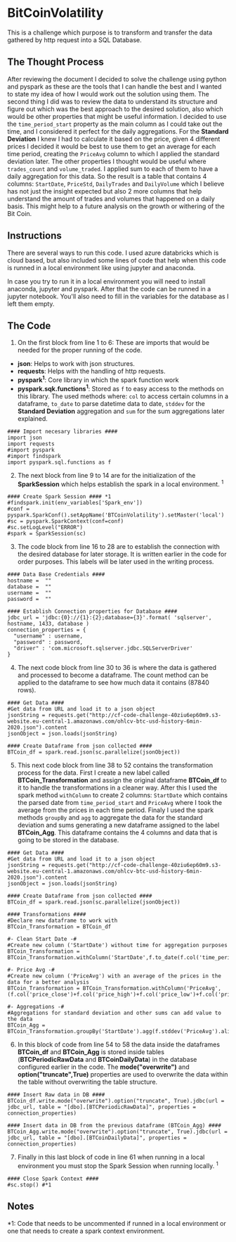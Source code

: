 # BitCoinVolatility
This is a challenge which purpose is to transform and transfer the data gathered by http request into a SQL Database.

## The Thought Process ##
After reviewing the document I decided to solve the challenge using python and pyspark as these are the tools that I can handle the best and I wanted to state my idea of how I would work out the solution using them.
The second thing I did was to review the data to understand its structure and figure out which was the best approach to the desired solution, also which would be other properties that might be useful information.
I decided to use the `time_period_start` property as the main column as I could take out the time, and I considered it perfect for the daily aggregations.
For the **Standard Deviation** I knew I had to calculate it based on the price, given 4 different prices I decided it would be best to use them to get an average for each time period, creating the `PriceAvg` column to which I applied the standard deviation later.
The other properties I thought would be useful where `trades_count` and `volume_traded`. I applied sum to each of them to have a daily aggregation for this data.
So the result is a table that contains 4 columns: `StartDate`, `PriceStd`, `DailyTrades` and `DailyVolume` which I believe has not just the insight expected but also 2 more columns that help understand the amount of trades and volumes that happened on a daily basis. This might help to a future analysis on the growth or withering of the Bit Coin.

## Instructions ##
There are several ways to run this code. I used azure databricks which is cloud based, but also included some lines of code that help when this code is runned in a local environment like using jupyter and anaconda.

In case you try to run it in a local environment you will need to install anaconda, jupyter and pyspark. After that the code can be runned in a jupyter notebook. You'll also need to fill in the variables for the database as I left them empty.

## The Code ##
1. On the first block from line 1 to 6:
These are imports that would be needed for the proper running of the code.
- **json**: Helps to work with json structures.
- **requests**: Helps with the handling of http requests.
- **pyspark<sup>1</sup>**: Core library in which the spark function work 
- **pyspark.sqk.functions<sup>1</sup>**: Stored as `f` to easy access to the methods on this library. The used methods where: `col` to access certain columns in a dataframe, `to_date` to parse datetime data to date, `stddev` for the **Standard Deviation** aggregation and `sum` for the sum aggregations later explained.
```
#### Import necesary libraries ####
import json 						
import requests 					
#import pyspark		
#import findspark
import pyspark.sql.functions as f 
```
2. The next block from line 9 to 14 are for the initialization of the **SparkSession** which helps establish the spark in a local environment.
<sup>1</sup>
```
#### Create Spark Session #### *1	
#findspark.init(env_variables['Spark_env'])
#conf = pyspark.SparkConf().setAppName('BTCoinVolatility').setMaster('local')
#sc = pyspark.SparkContext(conf=conf)
#sc.setLogLevel("ERROR")
#spark = SparkSession(sc)
```
3. The code block from line 16 to 28 are to establish the connection with the desired database for later storage.
It is written earlier in the code for order purposes. This labels will be later used in the writing process.
```
#### Data Base Credentials ####
hostname =  ""
database =  ""
username =  ""
password =  ""

#### Establish Connection properties for Database ####
jdbc_url = 'jdbc:{0}://{1}:{2};database={3}'.format( 'sqlserver', hostname, 1433, database )
connection_properties = {
  "username" : username,
  "password" : password,
  "driver" : 'com.microsoft.sqlserver.jdbc.SQLServerDriver'
}
```
4. The next code block from line 30 to 36 is where the data is gathered and processed to become a dataframe.
The count method can be applied to the dataframe to see how much data it contains (87840 rows).
```
#### Get Data ####
#Get data from URL and load it to a json object
jsonString = requests.get("http://cf-code-challenge-40ziu6ep60m9.s3-website.eu-central-1.amazonaws.com/ohlcv-btc-usd-history-6min-2020.json").content
jsonObject = json.loads(jsonString)

#### Create Dataframe from json collected ####
BTCoin_df = spark.read.json(sc.parallelize(jsonObject))
```
5. This next code block from line 38 to 52 contains the transformation process for the data.
First I create a new label called **BTCoin_Transformation** and assign the original dataframe **BTCoin_df** to it to handle the transformations in a cleaner way.
After this I used the spark method `withColumn` to create 2 columns: `StartDate` which contains the parsed date from `time_period_start` and `PriceAvg` where I took the average from the prices in each time period.
Finaly I used the spark methods `groupBy` and `agg` to aggregate the data for the standard deviation and sums generating a new dataframe assigned to the label **BTCoin_Agg**.
This dataframe contains the 4 columns and data that is going to be stored in the database.
```
#### Get Data ####
#Get data from URL and load it to a json object
jsonString = requests.get("http://cf-code-challenge-40ziu6ep60m9.s3-website.eu-central-1.amazonaws.com/ohlcv-btc-usd-history-6min-2020.json").content
jsonObject = json.loads(jsonString)

#### Create Dataframe from json collected ####
BTCoin_df = spark.read.json(sc.parallelize(jsonObject))

#### Transformations ####
#Declare new dataframe to work with
BTCoin_Transformation = BTCoin_df

#- Clean Start Date -#
#Create new column ('StartDate') without time for aggregation purposes
BTCoin_Transformation = BTCoin_Transformation.withColumn('StartDate',f.to_date(f.col('time_period_start')))

#- Price Avg -#
#Create new column ('PriceAvg') with an average of the prices in the data for a better analysis
BTCoin_Transformation = BTCoin_Transformation.withColumn('PriceAvg', (f.col('price_close')+f.col('price_high')+f.col('price_low')+f.col('price_open'))/4)

#- Aggregations -#
#Aggregations for standard deviation and other sums can add value to the data
BTCoin_Agg = BTCoin_Transformation.groupBy('StartDate').agg(f.stddev('PriceAvg').alias('PriceStd'),f.sum('trades_count').alias('DailyTrades'),f.sum('volume_traded').alias('DailyVolume'))
```
6. In this block of code from line 54 to 58 the data inside the dataframes **BTCoin_df** and **BTCoin_Agg** is stored inside tables (**BTCPeriodicRawData** and **BTCoinDailyData**) in the database configured earlier in the code. The **mode("overwrite")** and **option("truncate",True)** properties are used to overwrite the data within the table without overwriting the table structure.
```
#### Insert Raw data in DB ####
BTCoin_df.write.mode("overwrite").option("truncate", True).jdbc(url = jdbc_url, table = "[dbo].[BTCPeriodicRawData]", properties = connection_properties)

#### Insert data in DB from the previous dataframe (BTCoin_Agg) ####
BTCoin_Agg.write.mode("overwrite").option("truncate", True).jdbc(url = jdbc_url, table = "[dbo].[BTCoinDailyData]", properties = connection_properties)
```
7. Finally in this last block of code in line 61 when running in a local environment you must stop the Spark Session when running locally.
<sup>1</sup>
```
#### Close Spark Context ####
#sc.stop() #*1
```

## Notes ##
*1: Code that needs to be uncommented if runned in a local environment or one that needs to create a spark context environment.
